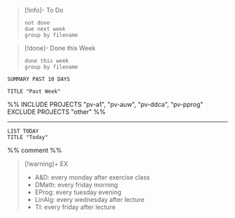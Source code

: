 
>[!info]- To Do
>```tasks
> not done
> due next week
> group by filename
>```

>[!done]- Done this Week
>```tasks
>done this week
>group by filename
>```




```toggl
SUMMARY PAST 10 DAYS

TITLE "Past Week"
```
%%
INCLUDE PROJECTS "pv-a1", "pv-auw", "pv-ddca", "pv-pprog"
EXCLUDE PROJECTS "other"
%%
___

```toggl
LIST TODAY
TITLE "Today"
```

%%
comment
%%

<!--
comment
-->


> [!warning]+ EX
> - A&D: every monday after exercise class
> - DMath: every friday morning
> - EProg: every tuesday evening
> - LinAlg: every wednesday after lecture
> - TI: every friday after lecture


